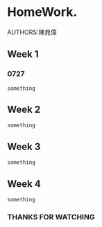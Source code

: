 # HomeWork. 
  AUTHORS:陳晁偉
  ## Week 1
  ### 0727
    something
    
  ## Week 2
    something
    
  ## Week 3
    something
    
  ## Week 4
    something
    
### THANKS FOR WATCHING 
 
